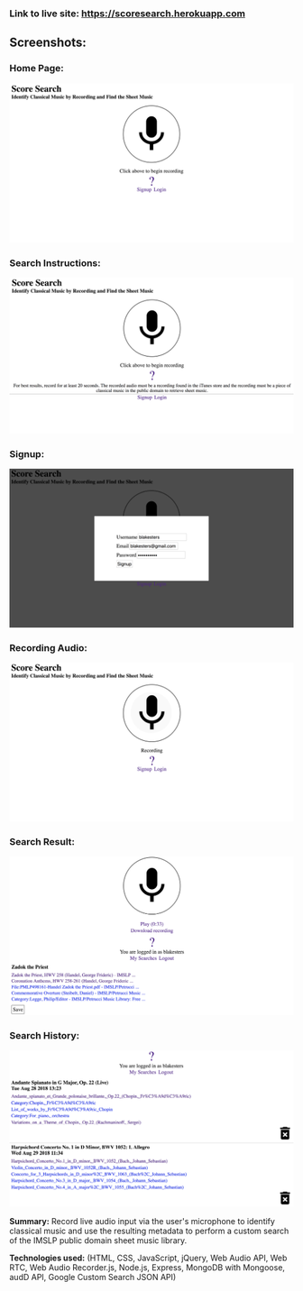 ### Link to live site: https://scoresearch.herokuapp.com

## Screenshots:

### Home Page:

![Home Page](https://github.com/Blakesters/ScoreSearch/blob/master/screenshots/scoresearch_home_page.png)

### Search Instructions: 

![Search Instructions](https://github.com/Blakesters/ScoreSearch/blob/master/screenshots/scoresearch_home_page_with_instructions.png)

### Signup: 

![Signup](https://github.com/Blakesters/ScoreSearch/blob/master/screenshots/scoressearch_signup.png)

### Recording Audio:

![Recording](https://github.com/Blakesters/ScoreSearch/blob/master/screenshots/scoresearch_recording.png)

### Search Result: 

![Search Result](https://github.com/Blakesters/ScoreSearch/blob/master/screenshots/scoresearch_initial_result.png)

### Search History: 

![Search History](https://github.com/Blakesters/ScoreSearch/blob/master/screenshots/scoresearch_past_searches.png)

**Summary:**
Record live audio input via the user's microphone to identify classical music and use the resulting metadata 
to perform a custom search of the IMSLP public domain sheet music library.

**Technologies used:** 
(HTML, CSS, JavaScript, jQuery, Web Audio API, Web RTC, Web Audio Recorder.js, Node.js, Express, MongoDB with Mongoose, 
 audD API, Google Custom Search JSON API)
